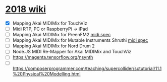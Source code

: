 # [2018 wiki](https://github.com/maciejjankowski/2018/wiki)

*  [x] Mapping Akai MIDIMix for TouchViz
*  [ ] Midi RTP, PC or RaspberryPi -> iPad
*  [ ] Mapping Akai MIDIMix for PreenFM2 [midi spec](https://ixox.fr/preenfm2/manual/midi/) 
*  [ ] Mapping Akai MIDIMix for Mutable Instruments Shruthi [midi spec](https://docs.google.com/spreadsheets/d/1ODhAG-vmyhbaof4ghdrQ5pWPphHMHdzLTH_vHP1lJMw/pub?output=html#)
*  [ ] Mapping Akai MIDIMix for Nord Drum 2
*  [ ] Node.JS MIDI Re-Mapper for Akai MIDIMix and TouchViz
*  [ ] https://magenta.tensorflow.org/nsynth
*  [ ] https://composerprogrammer.com/teaching/supercollider/sctutorial/11.1%20Physical%20Modelling.html
